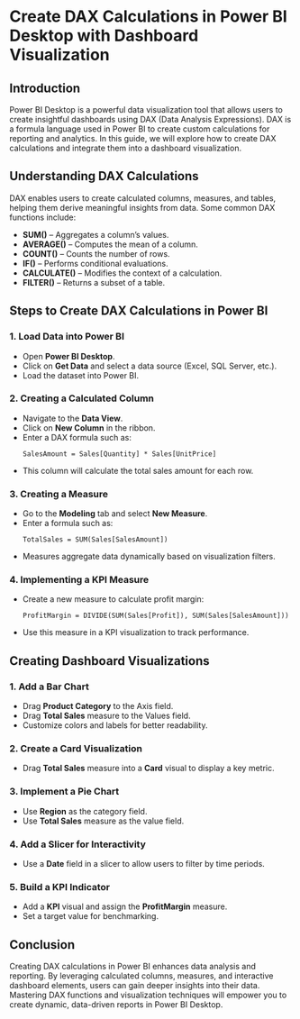 # Create DAX Calculations in Power BI Desktop with Dashboard Visualization

## Introduction
Power BI Desktop is a powerful data visualization tool that allows users to create insightful dashboards using DAX (Data Analysis Expressions). DAX is a formula language used in Power BI to create custom calculations for reporting and analytics. In this guide, we will explore how to create DAX calculations and integrate them into a dashboard visualization.

## Understanding DAX Calculations
DAX enables users to create calculated columns, measures, and tables, helping them derive meaningful insights from data. Some common DAX functions include:
- **SUM()** – Aggregates a column’s values.
- **AVERAGE()** – Computes the mean of a column.
- **COUNT()** – Counts the number of rows.
- **IF()** – Performs conditional evaluations.
- **CALCULATE()** – Modifies the context of a calculation.
- **FILTER()** – Returns a subset of a table.

## Steps to Create DAX Calculations in Power BI

### 1. Load Data into Power BI
- Open **Power BI Desktop**.
- Click on **Get Data** and select a data source (Excel, SQL Server, etc.).
- Load the dataset into Power BI.

### 2. Creating a Calculated Column
- Navigate to the **Data View**.
- Click on **New Column** in the ribbon.
- Enter a DAX formula such as:
  ```DAX
  SalesAmount = Sales[Quantity] * Sales[UnitPrice]
  ```
- This column will calculate the total sales amount for each row.

### 3. Creating a Measure
- Go to the **Modeling** tab and select **New Measure**.
- Enter a formula such as:
  ```DAX
  TotalSales = SUM(Sales[SalesAmount])
  ```
- Measures aggregate data dynamically based on visualization filters.

### 4. Implementing a KPI Measure
- Create a new measure to calculate profit margin:
  ```DAX
  ProfitMargin = DIVIDE(SUM(Sales[Profit]), SUM(Sales[SalesAmount]))
  ```
- Use this measure in a KPI visualization to track performance.

## Creating Dashboard Visualizations

### 1. Add a Bar Chart
- Drag **Product Category** to the Axis field.
- Drag **Total Sales** measure to the Values field.
- Customize colors and labels for better readability.

### 2. Create a Card Visualization
- Drag **Total Sales** measure into a **Card** visual to display a key metric.

### 3. Implement a Pie Chart
- Use **Region** as the category field.
- Use **Total Sales** measure as the value field.

### 4. Add a Slicer for Interactivity
- Use a **Date** field in a slicer to allow users to filter by time periods.

### 5. Build a KPI Indicator
- Add a **KPI** visual and assign the **ProfitMargin** measure.
- Set a target value for benchmarking.

## Conclusion
Creating DAX calculations in Power BI enhances data analysis and reporting. By leveraging calculated columns, measures, and interactive dashboard elements, users can gain deeper insights into their data. Mastering DAX functions and visualization techniques will empower you to create dynamic, data-driven reports in Power BI Desktop.

